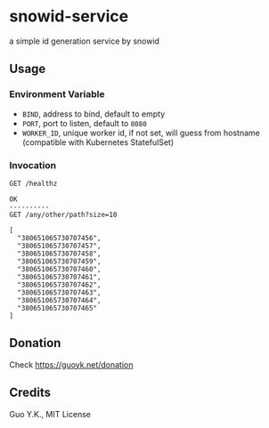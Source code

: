 # snowid-service

a simple id generation service by snowid

## Usage

### Environment Variable

* `BIND`, address to bind, default to empty
* `PORT`, port to listen, default to `8080`
* `WORKER_ID`, unique worker id, if not set, will guess from hostname (compatible with Kubernetes StatefulSet)

### Invocation

```
GET /healthz

OK
----------
GET /any/other/path?size=10

[
  "380651065730707456",
  "380651065730707457",
  "380651065730707458",
  "380651065730707459",
  "380651065730707460",
  "380651065730707461",
  "380651065730707462",
  "380651065730707463",
  "380651065730707464",
  "380651065730707465"
]
```

## Donation

Check https://guoyk.net/donation

## Credits

Guo Y.K., MIT License
